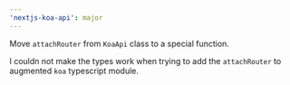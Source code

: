 ```yaml
---
'nextjs-koa-api': major
---
```


Move `attachRouter` from `KoaApi` class to a special function.

I couldn not make the types work when trying to add the `attachRouter` to augmented `koa` typescript module.
